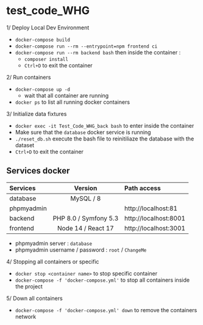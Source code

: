 # test_code_WHG

1/ Deploy Local Dev Environment
- `docker-compose build`
- `docker-compose run --rm --entrypoint=npm frontend ci`
- `docker-compose run --rm backend bash` then inside the container :
    - `composer install`
    - `Ctrl+D` to exit the container

2/ Run containers
- `docker-compose up -d` 
    - wait that all container are running
- `docker ps` to list all running docker containers

3/ Initialize data fixtures
- `docker exec -it Test_Code_WHG_back bash` to enter inside the container
- Make sure that the `database` docker service is running
- `./reset_db.sh` execute the bash file to reinitiliaze the database with the dataset
- `Ctrl+D` to exit the container

## Services docker
| Services        | Version               | Path access           |
|:----------------|:---------------------:|:----------------------|
| database        | MySQL / 8             |                       |
| phpmyadmin      |                       | http://localhost:81   |
| backend         | PHP 8.0 / Symfony 5.3 | http://localhost:8001 |
| frontend        | Node 14 / React 17    | http://localhost:3001 |

- phpmyadmin server : `database`
- phpmyadmin username / password : `root` / `ChangeMe`

4/ Stopping all containers or specific
- `docker stop <container name>` to stop specific container
- `docker-compose -f 'docker-compose.yml'` to stop all containers inside the project

5/ Down all containers
- `docker-compose -f 'docker-compose.yml' down` to remove the containers network
